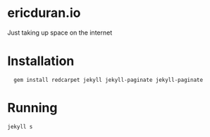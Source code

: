 ericduran.io
====================

Just taking up space on the internet

# Installation

```
  gem install redcarpet jekyll jekyll-paginate jekyll-paginate
```

# Running
```
jekyll s
```

